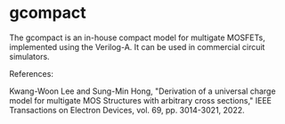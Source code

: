 # gcompact

The gcompact is an in-house compact model for multigate MOSFETs, implemented using the Verilog-A.
It can be used in commercial circuit simulators.

References: 

Kwang-Woon Lee and Sung-Min Hong, "Derivation of a universal charge model for multigate MOS Structures with arbitrary cross sections," IEEE Transactions on Electron Devices, vol. 69, pp. 3014-3021, 2022. 
